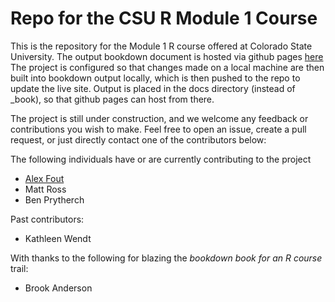 # Repo for the CSU R Module 1 Course

This is the repository for the Module 1 R course offered at Colorado State University.
The output bookdown document is hosted via github pages [here](https://csu-r.github.io/Module1/)
The project is configured so that changes made on a local machine are then built into bookdown output locally, which is then pushed to the repo to update the live site.
Output is placed in the docs directory (instead of _book), so that github pages can host from there.

The project is still under construction, and we welcome any feedback or contributions you wish to make.
Feel free to open an issue, create a pull request, or just directly contact one of the contributors below:

The following individuals have or are currently contributing to the project
* [Alex Fout](github.com/fouticus)
* Matt Ross
* Ben Prytherch

Past contributors:
* Kathleen Wendt

With thanks to the following for blazing the _bookdown book for an R course_ trail:
* Brook Anderson


